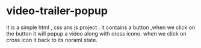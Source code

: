 # video-trailer-popup
it is a simple html , css ans js project .
it contains a button ,when we click on the button it will popup a video along with cross icono.
when we click on cross icon it back to its noraml state.
